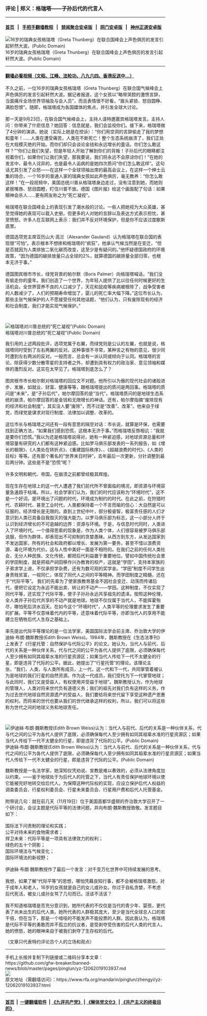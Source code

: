 ### 评论 | 郑义：格瑞塔——子孙后代的代言人
------------------------

#### [首页](https://github.com/gfw-breaker/banned-news/blob/master/README.md) &nbsp;&nbsp;|&nbsp;&nbsp; [手把手翻墙教程](https://github.com/gfw-breaker/guides/wiki) &nbsp;&nbsp;|&nbsp;&nbsp; [禁闻聚合安卓版](https://github.com/gfw-breaker/bn-android) &nbsp;&nbsp;|&nbsp;&nbsp; [网门安卓版](https://github.com/oGate2/oGate) &nbsp;&nbsp;|&nbsp;&nbsp; [神州正道安卓版](https://github.com/SzzdOgate/update) 



<div id="headerimg">
 <img alt="16岁的瑞典女孩格瑞塔（Greta Thunberg）在联合国峰会上声色俱厉的发言引起轩然大波。(Public Domain)" src="https://www.rfa.org/mandarin/pinglun/zhengyi/yz-12062019103937.html/1.jpg/image" title="16岁的瑞典女孩格瑞塔（Greta Thunberg）在联合国峰会上声色俱厉的发言引起轩然大波。(Public Domain)"/>
 <div id="headerimgcontents">
  <div id="headerimgcaption">
   <span>
    16岁的瑞典女孩格瑞塔（Greta Thunberg）在联合国峰会上声色俱厉的发言引起轩然大波。(Public Domain)
   </span>
   <!-- zoomattribute -->
  </div>
  <!-- headerimgcaption -->
 </div>
 <!-- headerimagecontents -->
</div>

<hr/>


#### [翻墙必看视频（文昭、江峰、法轮功、八九六四、香港反送中...）](https://github.com/gfw-breaker/banned-news/blob/master/pages/link3.md)

<div id="storytext">
 <div>
  <div class="slot_header">
  </div>
 </div>
 <p>
  不久之前，一位16岁的瑞典女孩格瑞塔（Greta Thunberg）在联合国气候峰会上声色俱厉的发言引起轩然大波。据记者报道，这个女孩以“略带哭腔的激愤言辞，当面痛斥全场世界领袖及与会人员”，而且表情很不好看，“眉头紧锁、怒目圆睁、满脸怨恨”。随即，格瑞塔成为各国媒体的焦点，并引发全球大讨论。
  <br/>
  <br/>
  那一天是9月23日，在联合国气候峰会上，主持人请特邀嘉宾格瑞塔发言。主持人问：你带来了什麽信息？她回答：信息就是，我们会监视你们。接下来，格瑞塔做了4分钟的演讲。她说（实际上她是在控诉）：“你们用空洞的言辞偷走了我的梦想和童年！……人类在遭受痛苦，人类在不断死亡！整个生态系统崩溃了，我们正处在大规模灭绝的开始。而你们却只会谈论金钱和永远增长的童话。你们怎么敢这样？”“你们让我们失望，但是年轻人开始了解到你们的背叛！子孙后代的眼睛都注视着你们，如果你们让我们失望，那我要说，我们将永远不会原谅你们！”在她的发言中，最令人诧异的，也是最令人诟病的是她四次质问“你们怎么敢这样”。这句话尤其引发了众怒——在这样一个全球领袖出席的最高会议上，在这样一个绅士云集的场合，一个16岁的普通人家的瑞典女孩如此声色俱厉，毫无教养：“你怎么敢这样！”在一段视频中，美国总统川普从格瑞塔身边走过，没有注意到她，而她则紧抿嘴唇、怒目圆瞪，盯住川普不放。德国《图片报》给这个画面配了句话：如果眼神会杀人……更有网友称之为“死亡凝视”。
  <br/>
  <br/>
  格瑞塔在联合国峰会上的表现引发了潮水般的讨论。一些人把她视为大众英雄，甚至觉得她的表现可以载入史册。但更多的人对她的言辞以及表达方式表示担忧，甚至愤怒。许多人在互联网上表示：我们并不反对环境保护，但是你不应该过度歇斯底里。
 </p>
 <p>
  德国选项党主席亚历山大·高兰（Alexander Gauland）认为格瑞塔在联合国的表现很“可怕”。表示根本不想掺和格瑞塔的“疯狂”，他承认气候当然是在变迁，“但是否就因为人类排放二氧化碳而改变，这至少是有疑问的。”他怀疑德国政府的环境政策，“因为德国的碳排放量只占全球的2%，就算德国的碳排量全部归零，也根本无济于事。”
  <br/>
  <br/>
  德国图宾根市市长，绿党背景的帕尔默（Boris Palmer）向格瑞塔喊话，“我们没有偷走你的童年。我们创造了一个世界，为年轻人提供了比以往任何时候更好的生活机会。全世界营养不良的人口减少了，天花和鼠疫等疾病被根除了，战争受害者的人数减少了，人们的预期寿命增加了，婴儿的死亡率大幅下降。”这位市长认为，那些主张气候保护的人不愿接受任何其他话题，“他们认为，只有废除现有的经济和社会制度，我们才能实现气候保护。”
 </p>
 <p>
  <br/>
  <div class="image-inline captioned" style="width:792px;">
   <div style="width:792px;">
    <img alt="格瑞塔对川普总统的“死亡凝视”(Public Domain)" src="https://www.rfa.org/mandarin/pinglun/zhengyi/yz-12062019103937.html/2.jpg" title="格瑞塔对川普总统的“死亡凝视”(Public Domain)"/>
   </div>
   <div class="image-caption">
    <span style="width:792px;">
     格瑞塔对川普总统的“死亡凝视”(Public Domain)
    </span>
    <span class="copyright">
    </span>
   </div>
  </div>
 </p>
 <p>
  我引用的上述两段批评，选项党属于右翼，而绿党则是公认的左翼，也就是说，格瑞塔同时受到了左右两翼的反对。这种事很不寻常，某种言之有物的意见，很少同时遭到左右两派的反对。一般而言，总会有一派认同或倾向于认同。格瑞塔的言论，除获得少数分散零星的支持者之外，却遭到具有权力的政治家、意见领袖和媒体的激烈反对。这实在太罕见了。格瑞塔到底怎么了？
  <br/>
  <br/>
  图宾根市市长帕尔默对格瑞塔的回应文不对题。他所引以为傲的现代社会的诸般进步、发展，如就业、财富、健康等等，跟格瑞塔提出的质问是两回事。格瑞塔的质问是“未来”，是“子孙后代”，帕尔摩回答的是“当代”。格瑞塔质问的是地球生态系统的崩溃，帕尔摩回答的是金钱和无限增长的神话。还有，帕尔摩指摘“废除现有的经济和社会制度”，其实没人要“废除”，而不过是“改善”、改革”。他来自于绿党，而绿党是谋求对现行制度、法律加以调整、改革的。
  <br/>
  <br/>
  这位市长与格瑞塔之间还有一段有意思的隔空对话：市长说，就算是环保，也需要找到正确方法，“如果我们感到恐慌，这根本无济于事。”而格瑞塔反唇相讥：“我就是要你们恐慌。”我以为还是格瑞塔说得对，她有一种紧迫感，对地球资源总量和环境容量有研究的人们都有这种紧迫感。比如罗马俱乐部发表的一系列报告，如《增长的极限》、《人类处在转折点》、《重建国际秩序》、、《超越浪费的时代》、《人类的目标》等等。还有那个著名的“世界末日时钟”，去年最后一次更新，分针调整到最后两分钟。这些是不是“恐慌”呢？
  <br/>
  <br/>
  许多文明和朝代、帝国，在崩溃之前都曾经极其辉煌。
  <br/>
  <br/>
  现在生存在地球上的这一代人遭遇了我们前代所不曾面临的境况，即资源与环境容量急速趋于枯竭。所以，社会学家们认为，我们的时代应该称为“环境时代”，这不是一个好词，是环境出了问题的时代，环境成为制约的时代。在此之前，在狩猎时代、农耕时代、甚至工业时代，人类都保持着一个不言而喻的信心：大自然是可以征服的，经济增长是无限的。直到上世纪中叶，部分极睿智，极富责任感的人们才意识到人类已具备自我毁灭的强大能力。以罗马俱乐部为标志，这一小部分人终于认识到经济增长的不可逾越的边界：资源与环境。于是，与信息时代同时，人类进入了环境时代。一个值得思索的现象是，作为人类个体，人们很容易被罗马俱乐部说服，但作为群体，却表现出不可抑制的贪婪愚昧。从西方到东方，从发达国家到不发达国家，所有的社会和政府都以增长、发展为第一要务，甚至不惜以浪费资源、毒化环境为代价。这与人性中美好一面是不相符的。在我们之前的任何人类社会，无分人种民族、文化传统，都把后代利益置于重要地位。譬如中国传统社会里的学田制度，就是把祖产祠田移作兴办教育的校产，这就是“学田”，支持本家族的子弟求学上进，不仅承担学杂费，还有为数可观的奖学金。“学田”制度不问学生出身贵贱贫富，一视同仁，体现了同代人之间的平等精神。而学田制度之精髓，还在于“代际平等”。 我们的先辈为了使家族教育基金不因社会变迁、动荡而传诸后代，便把它设定为永远不能出卖、转让的不动产——学田。这种制度，不仅实现了同代平等，还实现了代际平等，使子子孙孙永远共享祖先的遗泽。按照这种伦理，全人类并子孙后代共享的不动产就是地球。地球不仅仅属于当代人，不能挥霍殆尽，哪怕死后洪水滔天。在如今这个“环境时代”，人类平等的伦理要求发生了重要的扩展。平等不仅意味着代内的平等，还意味着代际平等，亦即当代人的享用不能建立在牺牲后代人生存之基础上。
  <br/>
  <br/>
  率先提出代际平等理论的是一位法学家，美国国际法学会前主席、乔治敦大学的伊迪絲·布朗·魏斯教授(Edith Brown Weiss)。1984年，魏斯教授在《生态法季刊》上发表了《行星托管：自然保护与代际公平》的论文。她认为，当代人与前代、后代的关系是一种伙伴关系，代与代之间的公平为各代人提供了底限，必须确保每代人至少拥有如同其祖辈水准的行星资源区；如果当代人传给下一代不太健全的行星，即是违背了代际的公平。据此，她提出了“行星托管”的理论。该理论主张，“我们，人类，与人类所有成员，上一代，这一代和下一代，共同掌管着被认为是地球的我们行星的自然资源。作为这一代成员，我们受托为下一代掌管地球；与此同时，我们又是受益人，有权使用并受益于地球”。魏斯教授认为，作为地球的管理人，人类对将来世代负有道德义务；我们的祖先对我们负有这样的义务，作为过去世代地球自然资源遗产的受益人，我们要给将来世代留下享受这种遗产恩惠的权利，而将来的世代也要从我们的世代继承这样的权利，所以，我们可以将这些称为世代之间的地球义务和地球责任。
 </p>
 <p>
  <br/>
  <div class="image-inline captioned" style="width:622px;">
   <div style="width:622px;">
    <img alt="伊迪絲·布朗·魏斯教授(Edith Brown Weiss)认为：当代人与前代、后代的关系是一种伙伴关系，代与代之间的公平为各代人提供了底限，必须确保每代人至少拥有如同其祖辈水准的行星资源区；如果当代人传给下一代不太健全的行星，即是违背了代际的公平。(Public Domain)" src="https://www.rfa.org/mandarin/pinglun/zhengyi/yz-12062019103937.html/3.jpg" title="伊迪絲·布朗·魏斯教授(Edith Brown Weiss)认为：当代人与前代、后代的关系是一种伙伴关系，代与代之间的公平为各代人提供了底限，必须确保每代人至少拥有如同其祖辈水准的行星资源区；如果当代人传给下一代不太健全的行星，即是违背了代际的公平。(Public Domain)"/>
   </div>
   <div class="image-caption">
    <span style="width:622px;">
     伊迪絲·布朗·魏斯教授(Edith Brown Weiss)认为：当代人与前代、后代的关系是一种伙伴关系，代与代之间的公平为各代人提供了底限，必须确保每代人至少拥有如同其祖辈水准的行星资源区；如果当代人传给下一代不太健全的行星，即是违背了代际的公平。(Public Domain)
    </span>
    <span class="copyright">
    </span>
   </div>
  </div>
 </p>
 <p>
  魏斯教授是一名法学家，她深知仅凭劝说、宣教是难以奏效的，必须从法律角度加以约束。——鉴于地球处于为后代人的托管之下，当代人有责任保护地球环境以使它能被完好地转交给后代人。为保障这种代际权的实现，应设立保护后代人权益的调查委员会、行星权利委员会、行星未来委员会、行星用户费和后代人托管基金。
  <br/>
  <br/>
  附带说几句：就在前几天（11月19日）位于美国首都华盛顿的乔治敦大学召开了一个研讨会，会议主题是代际平等的法律问题，并向布朗·魏斯教授致敬。发言题目如下：
  <br/>
  <br/>
  国际法下问责制的理论和实践；
  <br/>
  公平对待未来的食物需求者；
  <br/>
  捍卫未来：代际平等是一项具有法律效力的权利；
  <br/>
  绿色的五十个阴影；
  <br/>
  国际环境法与气候变化；
  <br/>
  国际环境法的新视野；
  <br/>
  <br/>
  伊迪絲·布朗·魏斯教授作了最后一个发言：对千变万化世界中可持续发展的思考。
  <br/>
  <br/>
  我想，如果了解“代际平等”的思想，哪怕凭藉良知行事，都不会被格瑞塔激怒。对于成年人和老人，16岁的女孩就是自己的女儿或孙女。你过于自私贪婪，不考虑后代死活，被女儿或孙女骂了几句而已。活该不活该？
  <br/>
  <br/>
  我不知道格瑞塔是否充分意识到，她所代表的不仅仅是当代的青少年、婴孩，更代表了尚未出生的后代人类。她所代表的人群极其庞大，至少是当代全球总人口的若干倍，但在当下，那是一个喑哑的不能发声不能投票的人群。因此我认为，格瑞塔是代际不平等的勇敢而并不孤立的抗议者，是受剥夺受伤害的后代人类的代言人。她的愤怒，她的眼神来自于被我们剥夺了生存权的后代。
 </p>
 <p>
  （文章只代表特约评论员个人的立场和观点）
 </p>
</div>

<hr/>
手机上长按并复制下列链接或二维码分享本文章：<br/>
https://github.com/gfw-breaker/banned-news/blob/master/pages/pinglun/yz-12062019103937.md <br/>
<a href='https://github.com/gfw-breaker/banned-news/blob/master/pages/pinglun/yz-12062019103937.md'><img src='https://github.com/gfw-breaker/banned-news/blob/master/pages/pinglun/yz-12062019103937.md.png'/></a> <br/>
原文地址（需翻墙访问）：https://www.rfa.org/mandarin/pinglun/zhengyi/yz-12062019103937.html


------------------------
#### [首页](https://github.com/gfw-breaker/banned-news/blob/master/README.md) &nbsp;|&nbsp; [一键翻墙软件](https://github.com/gfw-breaker/nogfw/blob/master/README.md) &nbsp;| [《九评共产党》](https://github.com/gfw-breaker/9ping.md/blob/master/README.md#九评之一评共产党是什么) | [《解体党文化》](https://github.com/gfw-breaker/jtdwh.md/blob/master/README.md) | [《共产主义的终极目的》](https://github.com/gfw-breaker/gczydzjmd.md/blob/master/README.md)


<img src='http://gfw-breaker.win/banned-news/pages/pinglun/yz-12062019103937.md' width='0px' height='0px'/>